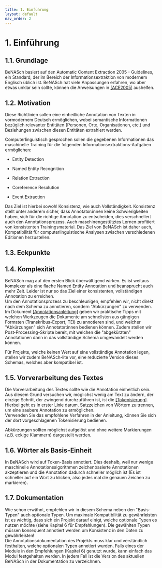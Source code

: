 ```yaml
---
title: 1. Einführung
layout: default
nav_order: 2
---
```


# 1. Einführung

## 1.1. Grundlage

BeNASch basiert auf den Automatic Content Extraction 2005 - Guidelines,
ein Standard, der im Bereich der Informationsextraktion von modernem
Englisch üblich ist. BeNASch hat viele Anpassungen erfahren, wo aber
etwas unklar sein sollte, können die Anweisungen in
[[ACE2005]](https://www.ldc.upenn.edu/sites/www.ldc.upenn.edu/files/english-entities-guidelines-v5.6.6.pdf)
aushelfen.

## 1.2. Motivation

Diese Richtlinien sollen eine einheitliche Annotation von Texten in
vormodernem Deutsch ermöglichen, wobei semantische Informationen
bezüglich relevanter Entitäten (Personen, Orte, Organisationen, etc.)
und Beziehungen zwischen diesen Entitäten extrahiert werden.

Computerlinguistisch gesprochen sollen die gegebenen Informationen das
maschinelle Training für die folgenden Informationsextraktions-Aufgaben
ermöglichen:

-   Entity Detection

-   Named Entity Recognition

-   Relation Extraction

-   Coreference Resolution

-   Event Extraction

Das Ziel ist hierbei sowohl Konsistenz, wie auch Vollständigkeit.
Konsistenz stellt unter anderem sicher, dass Annotator:innen keine
Schwierigkeiten haben, sich für die richtige Annotation zu entscheiden,
dies verschnellert auch den Annotationsprozess. Auch maschinengestütztes
Lernen profitiert von konsistenten Trainingsmaterial. Das Ziel von
BeNASch ist daher auch, Kompatibilität für computerlinguistische
Analysen zwischen verschiedenen Editionen herzustellen.

## 1.3. Eckpunkte

## 1.4. Komplexität

BeNASch mag auf den ersten Blick überwältigend wirken. Es ist weitaus
komplexer als eine flache Named Entity Annotation und beansprucht auch
mehr Zeit. Leider ist nur so das Ziel einer konsistenten, vollständigen
Annotation zu erreichen.\
Um den Annotationsprozess zu beschleunigen, empfehlen wir, nicht direkt
nach dem Schema zu annotieren, sondern "Abkürzungen" zu verwenden. Im
Dokument
[[Annotationsanleitung]](https://docs.google.com/document/u/0/d/1EL__O2yvNSZROLAoKgpeucuP032SEG1BDlfEx_mS_Sc/edit)
geben wir praktische Tipps mit welchen Werkzeugen die Dokumente am
schnellsten aus gängigen Formaten (Transkribus-Export, TEI) zu
annotieren sind, und welcher "Abkürzungen" sich Annotator:innen bedienen
können. Zudem stellen wir Post-Processing-Skripte bereit, mit welchen
die "abgekürzten" Annotationen dann in das vollständige Schema
umgewandelt werden können.

Für Projekte, welche keinen Wert auf eine vollständige Annotation legen,
stellen wir zudem BeNASch-lite vor, eine reduzierte Version dieses
Schemas, welches aber kompatibel ist.

## 1.5. Vorverarbeitung des Textes

Die Vorverarbeitung des Textes sollte wie die Annotation einheitlich
sein. Aus diesem Grund versuchen wir, möglichst wenig am Text zu ändern,
der einzige Schritt, der zwingend durchzuführen ist, ist die
[[Tokenisierung]](https://de.wikipedia.org/wiki/Tokenisierung).
Hierbei geht es in erster Linie darum, Satzzeichen von Wörtern zu
trennen, um eine saubere Annotation zu ermöglichen.\
Verwenden Sie das empfohlene Verfahren in der Anleitung, können Sie sich
der dort vorgeschlagenen Tokenisierung bedienen.

Abkürzungen sollten möglichst aufgelöst und ohne weitere Markierungen
(z.B. eckige Klammern) dargestellt werden.

## 1.6. Wörter als Basis-Einheit

In BeNASch wird auf Token-Basis annotiert. Dies deshalb, weil nur wenige
maschinelle Annotationsalgorithmen zeichenbasierte Annotationen
akzeptieren und die Annotation dadurch schneller möglich ist (Es ist
schneller auf ein Wort zu klicken, also jedes mal die genauen Zeichen zu
markieren).

## 1.7. Dokumentation

Wie schon erwähnt, empfehlen wir in diesem Schema neben den
"Basis-Typen" auch optionale Typen. Um maximale Kompatibilität zu
gewährleisten ist es wichtig, dass sich ein Projekt darauf einigt,
welche optionale Typen es nutzen möchte (siehe Kapitel 6 für
Empfehlungen). Die gewählten Typen müssen konsequent annotiert werden um
Konsistenz in den Daten zu gewährleisten!\
Die Annotationsdokumentation des Projekts muss klar und verständlich
festhalten, welche optionalen Typen annotiert wurden. Falls eines der
Module in den Empfehlungen (Kapitel 6) genutzt wurde, kann einfach das
Modul festgehalten werden. In jedem Fall ist die Version des aktuellen
BeNASch in der Dokumentation zu verzeichnen.